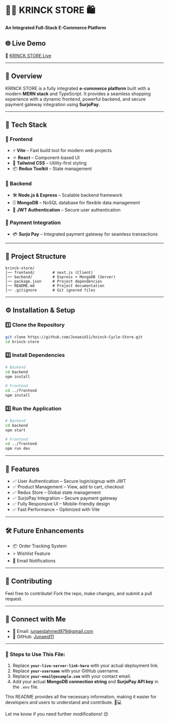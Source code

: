 # 🚴‍♂️ KRINCK STORE 🛍️  

**An Integrated Full-Stack E-Commerce Platform**  

## 🌐 Live Demo  
🔗 [KRINCK STORE Live](https://krinck.vercel.app)

---

## 📌 Overview  
KRINCK STORE is a fully integrated **e-commerce platform** built with a modern **MERN stack** and TypeScript. It provides a seamless shopping experience with a dynamic frontend, powerful backend, and secure payment gateway integration using **SurjoPay**.

---

## 🚀 Tech Stack  

### 🔹 Frontend  
- ⚡ **Vite** – Fast build tool for modern web projects  
- ⚛️ **React** – Component-based UI  
- 🎨 **Tailwind CSS** – Utility-first styling  
- 📦 **Redux Toolkit** – State management  

### 🔹 Backend  
- 🛠️ **Node.js & Express** – Scalable backend framework  
- 🗄️ **MongoDB** – NoSQL database for flexible data management  
- 🔐 **JWT Authentication** – Secure user authentication  

### 🔹 Payment Integration  
- 💳 **Surjo Pay** – Integrated payment gateway for seamless transactions  

---

## 📂 Project Structure  
```plaintext
krinck-store/
│── frontend/        # next.js (Client)
│── backend/         # Express + MongoDB (Server)
│── package.json     # Project dependencies
│── README.md        # Project documentation
│── .gitignore       # Git ignored files
```

---

## ⚙️ Installation & Setup  

### 1️⃣ Clone the Repository  
```bash
git clone https://github.com/Junaeid11/kninck-Cycle-Store.git
cd krinck-store
```

### 2️⃣ Install Dependencies  
```bash
# Backend
cd backend
npm install

# Frontend
cd ../frontend
npm install
```

### 3️⃣ Run the Application  
```bash
# Backend
cd backend
npm start

# Frontend
cd ../frontend
npm run dev
```

---

## 🚀 Features  
- ✅ User Authentication – Secure login/signup with JWT  
- ✅ Product Management – View, add to cart, checkout  
- ✅ Redux Store – Global state management  
- ✅ SurjoPay Integration – Secure payment gateway  
- ✅ Fully Responsive UI – Mobile-friendly design  
- ✅ Fast Performance – Optimized with Vite  

---

## 🛠️ Future Enhancements  
- 📦 Order Tracking System  
- ⭐ Wishlist Feature  
- 📧 Email Notifications  

---

## 🤝 Contributing  
Feel free to contribute! Fork the repo, make changes, and submit a pull request.

---

## 🔗 Connect with Me  
- 📧 Email: [junaeidahmed979@gmail.com](mailto:junaeidahmed979@gmail.com)  
- 🔗 GitHub: [Junaeid11](https://github.com/Junaeid11)  

---

### 🔹 Steps to Use This File:  
1. Replace **`your-live-server-link-here`** with your actual deployment link.  
2. Replace **`your-username`** with your GitHub username.  
3. Replace **`your-email@example.com`** with your contact email.  
4. Add your actual **MongoDB connection string** and **SurjoPay API key** in the `.env` file.  

This README provides all the necessary information, making it easier for developers and users to understand and contribute. 🚀💻  

Let me know if you need further modifications! 😊
